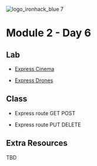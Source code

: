 ![logo_ironhack_blue 7](https://user-images.githubusercontent.com/23629340/40541063-a07a0a8a-601a-11e8-91b5-2f13e4e6b441.png)

# Module 2 - Day 6


## Lab 

- [Express Cinema](https://github.com/ironhack-labs/lab-express-cinema)

- [Express Drones](https://github.com/ironhack-labs/lab-express-drones)


## Class

- Express route GET POST

- Express route PUT DELETE


## Extra Resources

TBD
